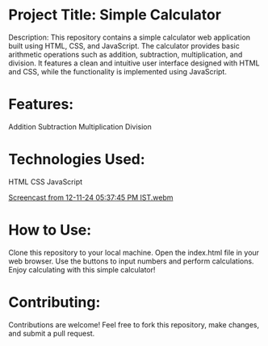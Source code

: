 # Project Title: Simple Calculator

Description:
This repository contains a simple calculator web application built using HTML, CSS, and JavaScript. The calculator provides basic arithmetic operations such as addition, subtraction, multiplication, and division. It features a clean and intuitive user interface designed with HTML and CSS, while the functionality is implemented using JavaScript.

# Features:

Addition
Subtraction
Multiplication
Division

# Technologies Used:
HTML 
CSS 
JavaScript 

[Screencast from 12-11-24 05:37:45 PM IST.webm](https://github.com/user-attachments/assets/027f18e8-87f3-44d5-987b-f4a7b188d508)


# How to Use:

Clone this repository to your local machine.
Open the index.html file in your web browser.
Use the buttons to input numbers and perform calculations.
Enjoy calculating with this simple calculator!

# Contributing:
Contributions are welcome! Feel free to fork this repository, make changes, and submit a pull request.
